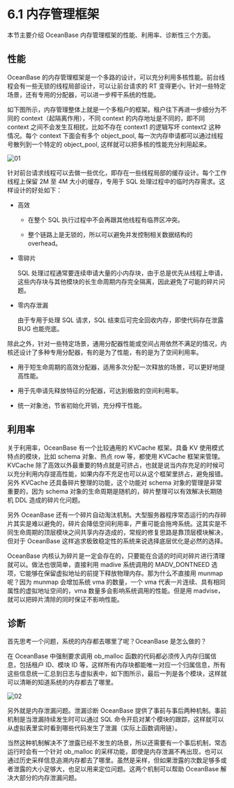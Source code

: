 # 6.1 内存管理框架

本节主要介绍 OceanBase 内存管理框架的性能、利用率、诊断性三个方面。

## 性能

OceanBase 的内存管理框架是一个多路的设计，可以充分利用多核性能。前台线程会有一些无锁的线程局部设计，可以让前台请求的 RT 变得更小。针对一些特定场景，还有专用的分配器，可以进一步榨干系统的性能。

如下图所示，内存管理整体上就是一个多租户的框架。租户往下再进一步细分为不同的 context（起隔离作用），不同 context 的内存地址是不同的，即不同 context 之间不会发生互相扰，比如不存在 context1 的逻辑写坏 context2 这种情况。每个 context 下面会有多个 object_pool, 每一次内存申请都可以通过线程号散列到一个特定的 object_pool, 这样就可以把多核的性能充分利用起来。

![01](https://obbusiness-private.oss-cn-shanghai.aliyuncs.com/doc/img/kernel-advanced/V1.0.0/zh-CN/6.memory-frame/2.ob-memry-frame-01.png)

针对前台请求线程可以去做一些优化，即存在一些线程局部的缓存设计。每个工作线程上保留 2M 至 4M 大小的缓存，专用于 SQL 处理过程中的临时内存需求。这样设计的好处如下：

- 高效

  - 在整个 SQL 执行过程中不会再跟其他线程有临界区冲突。

  - 整个链路上是无锁的，所以可以避免并发控制相关数据结构的 overhead。

- 零碎片

  SQL 处理过程通常要连续申请大量的小内存块，由于总是优先从线程上申请，这些内存块与其他模块的长生命周期内存完全隔离，因此避免了可能的碎片问题。

- 零内存泄漏

  由于专用于处理 SQL 请求，SQL 结束后可完全回收内存，即使代码存在泄露 BUG 也能兜底。

除此之外，针对一些特定场景，通用分配器性能或空间占用依然不满足的情况，内核还设计了多种专用分配器，有的是为了性能，有的是为了空间利用率。

- 用于短生命周期的高效分配器，适用多次分配一次释放的场景，可以更好地提高性能。

- 用于先申请先释放特征的分配器，可达到极致的空间利用率。

- 统一对象池，节省初始化开销，充分榨干性能。

## 利用率

关于利用率，OceanBase 有一个比较通用的 KVCache 框架。具备 KV 使用模式特点的模块，比如 schema 对象、热点 row 等，都使用 KVCache 框架来管理。KVCache 除了高效以外最重要的特点就是可挤占，也就是说当内存充足的时候可以充分利用内存提高性能，如果内存不充足也可以从这个框架里挤占，避免报错。另外 KVCache 还具备碎片整理的功能，这个功能对 schema 对象的管理是非常重要的，因为 schema 对象的生命周期是随机的，碎片整理可以有效解决长期随机 DDL 造成的碎片化问题。

另外 OceanBase 还有一个碎片自动淘汰机制。大型服务器程序常态运行的内存碎片其实是难以避免的，碎片会降低空间利用率，严重可能会拖垮系统。这其实是不同生命周期的顶层模块之间共享内存造成的，常规的修复思路是靠顶层模块解决，但对于 OceanBase 这样追求极致稳定性的系统来说选择底层优化是必然的选择。

OceanBase 内核认为碎片是一定会存在的，只要能在合适的时间对碎片进行清理就可以。做法也很简单，直接利用 madive 系统调用的 MADV_DONTNEED 选项，它能够在保留虚拟地址的前提下释放物理内存。那为什么不直接用 munmap 呢？因为 munmap 会增加系统 vma 的数量，一个 vma 代表一片连续、具有相同属性的虚拟地址空间的，vma 数量多会影响系统调用的性能。但是用 madvise，就可以把碎片清除的同时保证不影响性能。

## 诊断

首先思考一个问题，系统的内存都去哪里了呢？OceanBase 是怎么做的？

在 OceanBase 中强制要求调用 ob_malloc 函数的代码都必须传入内存归属信息，包括租户 ID、模块 ID 等，这样所有内存块都能唯一对应一个归属信息，所有这些信息统一汇总到日志与虚拟表中，如下图所示，最后一列是各个模块，这样就可以清晰的知道系统的内存都去了哪里。

![02](https://obbusiness-private.oss-cn-shanghai.aliyuncs.com/doc/img/kernel-advanced/V1.0.0/zh-CN/6.memory-frame/2.ob-memry-frame-02.png)

另外就是内存泄漏问题。泄漏诊断 OceanBase 提供了事前与事后两种机制。事前机制是当泄漏持续发生时可以通过 SQL 命令开启对某个模块的跟踪，这样就可以从虚拟表里实时看到哪些代码发生了泄漏（实际上函数调用链）。

当然这种机制解决不了泄露已经不发生的场景，所以还需要有一个事后机制，常态运行时会有一个针对 ob_malloc 的采样功能，即使是内存泄漏不再出现，也可以通过历史采样信息追溯内存都去了哪里。虽然是采样，但如果泄露的次数足够多或者泄露的大小足够大，也足以用来定位问题。这两个机制可以帮助 OceanBase 解决大部分的内存泄漏问题。
